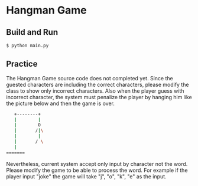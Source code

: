 # Hangman Game

## Build and Run
```bash
$ python main.py
```

## Practice
The Hangman Game source code does not completed yet. Since the guested characters
are including the correct characters, please modify the class to show only incorrect
characters. Also when the player guess with incorrect character, the system must 
penalize the player by hanging him like the picture below and then the game is over. 
```bash
   +--------+
   |        |
   |        O
   |       /|\
   |        |
   |       / \
   | 
=======
```

Nevertheless, current system accept only input by character not the word. 
Please modify the game to be able to process the word. For example if the player
input "joke" the game will take "j", "o", "k", "e" as the input. 
